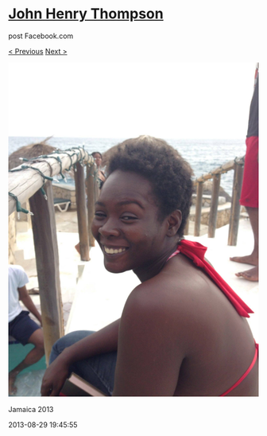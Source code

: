 # [John Henry Thompson](../README.md)
post Facebook.com

[< Previous](2013-08-29-33.md) [Next >](2013-08-29-35.md)

[![](../media/2013-08-29/Jamaica-2045.jpg)](../README.md)

Jamaica 2013

2013-08-29 19:45:55